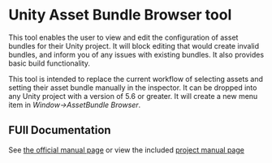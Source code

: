 # Unity Asset Bundle Browser tool

This tool enables the user to view and edit the configuration of asset bundles for their Unity project.  It will block editing that would create invalid bundles, and inform you of any issues with existing bundles.  It also provides basic build functionality.

This tool is intended to replace the current workflow of selecting assets and setting their asset bundle manually in the inspector.  It can be dropped into any Unity project with a version of 5.6 or greater.  It will create a new menu item in *Window->AssetBundle Browser*.  

## FUll Documentation
See [the official manual page](https://docs.unity3d.com/Manual/AssetBundles-Browser.html) or view the included [project manual page](MANUAL.md)
